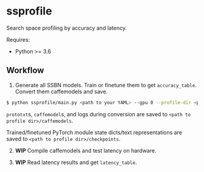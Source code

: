 # ssprofile
Search space profiling by accuracy and latency.

Requires:
- Python >= 3.6

## Workflow
1. Generate all SSBN models. Train or finetune them to get `accuracy_table`. Convert them caffemodels and save.

```sh
$ python ssprofile/main.py <path to your YAML> --gpu 0 --profile-dir <path to profile dir>
```

`prototxt`s, `caffemodel`s, and logs during conversion are saved to `<path to profile dir>/caffemodels`.

Trained/finetuned PyTorch module state dicts/text representations are saved to `<path to profile dir>/checkpoints`.

2. **WIP** Compile caffemodels and test latency on hardware.

3. **WIP** Read latency results and get `latency_table`.
